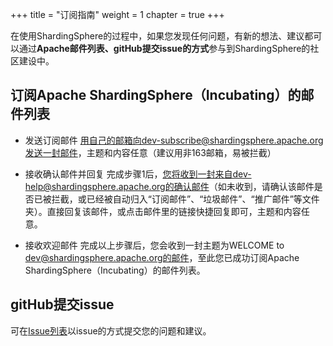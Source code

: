+++
title = "订阅指南"
weight = 1
chapter = true
+++

在使用ShardingSphere的过程中，如果您发现任何问题，有新的想法、建议都可以通过**Apache邮件列表、gitHub提交issue的方式**参与到ShardingSphere的社区建设中。


## 订阅Apache ShardingSphere（Incubating）的邮件列表

- 发送订阅邮件
用自己的邮箱向dev-subscribe@shardingsphere.apache.org发送一封邮件，主题和内容任意（建议用非163邮箱，易被拦截）

- 接收确认邮件并回复
完成步骤1后，您将收到一封来自dev-help@shardingsphere.apache.org的确认邮件（如未收到，请确认该邮件是否已被拦截，或已经被自动归入“订阅邮件”、“垃圾邮件”、“推广邮件”等文件夹）。直接回复该邮件，或点击邮件里的链接快捷回复即可，主题和内容任意。
 
- 接收欢迎邮件
完成以上步骤后，您会收到一封主题为WELCOME to dev@shardingsphere.apache.org的邮件，至此您已成功订阅Apache ShardingSphere（Incubating）的邮件列表。

## gitHub提交issue

可在[Issue列表](https://github.com/sharding-sphere/sharding-sphere/issues)以issue的方式提交您的问题和建议。